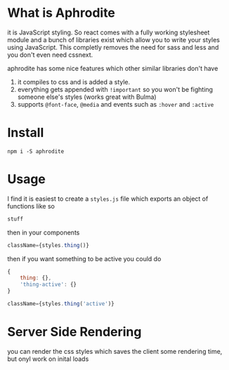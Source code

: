 # What is Aphrodite

it is JavaScript styling. So react comes with a fully working stylesheet module and a bunch of libraries exist which allow you to write 
your styles using JavaScript. This completly removes the need for sass and less and you don't even need cssnext.

aphrodite has some nice features which other similar libraries don't have

1. it compiles to css and is added a style.
2. everything gets appended with `!important` so you won't be fighting someone else's styles (works great with Bulma)
3. supports `@font-face`, `@media` and events such as `:hover` and `:active`

# Install

`npm i -S aphrodite`

# Usage

I find it is easiest to create a `styles.js` file which exports an object of functions like so

```js
stuff
```

then in your components

```js
className={styles.thing()}
```

then if you want something to be active you could do

```js
{
    thing: {},
    'thing-active': {}
}
```

```js
className={styles.thing('active')}
```

# Server Side Rendering

you can render the css styles which saves the client some rendering time, but onyl work on inital loads
